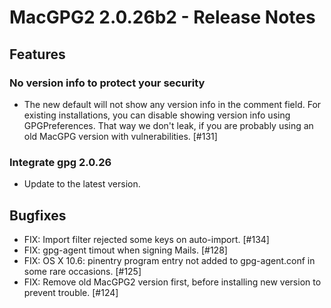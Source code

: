 MacGPG2 2.0.26b2 - Release Notes
===============================

Features
--------
### No version info to protect your security
* The new default will not show any version info in the comment field. For existing installations, you can disable showing version info using GPGPreferences. That way we don't leak, if you are probably using an old MacGPG version with vulnerabilities. [#131]

### Integrate gpg 2.0.26
* Update to the latest version.

Bugfixes
--------
* FIX: Import filter rejected some keys on auto-import. [#134]
* FIX: gpg-agent timout when signing Mails. [#128]
* FIX: OS X 10.6: pinentry program entry not added to gpg-agent.conf in some rare occasions. [#125]
* FIX: Remove old MacGPG2 version first, before installing new version to prevent trouble. [#124]